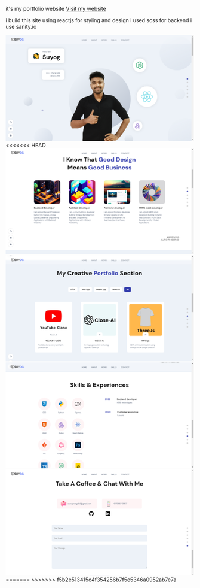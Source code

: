 it's my portfolio website 
[Visit my website](https://suyogmungale.netlify.app/)

i build this site using reactjs
for styling and design i used scss
for backend i use sanity.io

<img src="src\assets\Screenshot1.png" alt="Example Image">
<<<<<<< HEAD

<img src="src\assets\Screenshot2.png" alt="Example Image">

<img src="src\assets\Screenshot3.png" alt="Example Image">

<img src="src\assets\Screenshot4.png" alt="Example Image">

<img src="src\assets\Screenshot5.png" alt="Example Image">
=======
>>>>>>> f5b2e513415c4f354256b7f5e5346a0952ab7e7a

